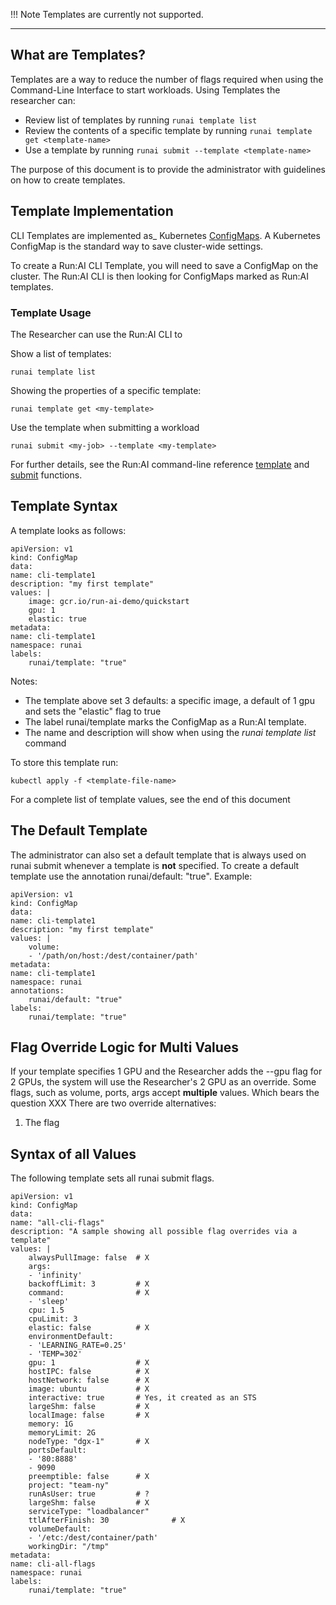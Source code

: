 !!! Note
    Templates are currently not supported. 

---

## What are Templates?

Templates are a way to reduce the number of flags required when using the Command-Line Interface to start workloads. Using Templates the researcher can:

*   Review list of templates by running ``runai template list``
*   Review the contents of a specific template by running ``runai template get <template-name>``
*   Use a template by running ``runai submit --template <template-name>``

The purpose of this document is to provide the administrator with guidelines on how to create templates.

## Template Implementation

CLI Templates are implemented as_ Kubernetes <a href="https://kubernetes.io/docs/tasks/configure-pod-container/configure-pod-configmap/" target="_self">ConfigMaps</a>. A Kubernetes ConfigMap is the standard way to save cluster-wide settings.

To create a Run:AI CLI Template, you will need to save a ConfigMap on the cluster. The Run:AI CLI is then looking for ConfigMaps marked as Run:AI templates.

### Template Usage

The Researcher can use the Run:AI CLI to

Show a list of templates:

    runai template list

Showing the properties of a specific template:

    runai template get <my-template>

Use the template when submitting a workload

    runai submit <my-job> --template <my-template>

For further details, see the Run:AI command-line reference <a href="https://support.run.ai/hc/en-us/articles/360011548039-runai-template" target="_self">template</a> and <a href="https://support.run.ai/hc/en-us/articles/360011436120-runai-submit" target="_self">submit</a> functions.

## Template Syntax

A template looks as follows:

    apiVersion: v1
    kind: ConfigMap
    data:
    name: cli-template1
    description: "my first template"
    values: |
        image: gcr.io/run-ai-demo/quickstart
        gpu: 1
        elastic: true
    metadata:
    name: cli-template1
    namespace: runai
    labels:
        runai/template: "true"

Notes:

*   The template above set 3 defaults: a specific image, a default of 1 gpu and sets the "elastic" flag to true
*   The label runai/template marks the ConfigMap as a Run:AI template.
*   The name and description will show when using the _runai template list_ command

To store this template run:

    kubectl apply -f <template-file-name>

For a complete list of template values, see the end of this document

## The Default Template

The administrator can also set a default template that is always used on runai submit whenever a template is __not__ specified. To create a default template use the annotation runai/default: "true". Example:

    apiVersion: v1
    kind: ConfigMap
    data:
    name: cli-template1
    description: "my first template"
    values: |
        volume:
        - '/path/on/host:/dest/container/path'
    metadata:
    name: cli-template1
    namespace: runai
    annotations:
        runai/default: "true"
    labels:
        runai/template: "true"

## Flag Override Logic for Multi Values

If your template specifies 1 GPU and the Researcher adds the --gpu flag for 2 GPUs, the system will use the Researcher's 2 GPU as an override. 
Some flags, such as volume, ports, args accept __multiple__ values. Which bears the question XXX There are two override alternatives:

1. The flag

## Syntax of all Values

The following template sets all runai submit flags.

    apiVersion: v1
    kind: ConfigMap
    data:
    name: "all-cli-flags"
    description: "A sample showing all possible flag overrides via a template"
    values: |
        alwaysPullImage: false  # X
        args:                   
        - 'infinity'
        backoffLimit: 3         # X
        command:                # X
        - 'sleep'
        cpu: 1.5                
        cpuLimit: 3             
        elastic: false          # X
        environmentDefault:     
        - 'LEARNING_RATE=0.25'
        - 'TEMP=302'
        gpu: 1                  # X
        hostIPC: false          # X           
        hostNetwork: false      # X        
        image: ubuntu           # X
        interactive: true       # Yes, it created as an STS
        largeShm: false         # X              
        localImage: false       # X
        memory: 1G              
        memoryLimit: 2G         
        nodeType: "dgx-1"       # X   
        portsDefault:           
        - '80:8888'             
        - 9090
        preemptible: false      # X
        project: "team-ny"      
        runAsUser: true         # ?
        largeShm: false         # X
        serviceType: "loadbalancer"    
        ttlAfterFinish: 30              # X
        volumeDefault:                  
        - '/etc:/dest/container/path'   
        workingDir: "/tmp"              
    metadata:
    name: cli-all-flags
    namespace: runai
    labels:
        runai/template: "true"